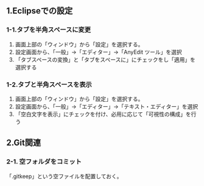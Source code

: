 ## 1.Eclipseでの設定

### 1-1.タブを半角スペースに変更

1. 画面上部の「ウィンドウ」から「設定」を選択する。
2. 設定画面から、「一般」→「エディター」→「AnyEdit ツール」を選択
3. 「タブスペースの変換」と「タブをスペースに」にチェックをし「適用」を選択する

### 1-2.タブと半角スペースを表示

1. 画面上部の「ウィンドウ」から「設定」を選択する。
2. 設定画面から、「一般」→「エディター」→「テキスト・エディター」を選択
3. 「空白文字を表示」にチェックを付け、必用に応じて「可視性の構成」を行う

## 2.Git関連

### 2-1. 空フォルダをコミット

「.gitkeep」という空ファイルを配置しておく。